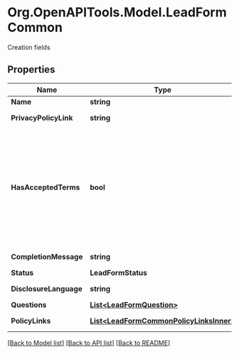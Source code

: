 # Org.OpenAPITools.Model.LeadFormCommon
Creation fields

## Properties

Name | Type | Description | Notes
------------ | ------------- | ------------- | -------------
**Name** | **string** | Internal name of the lead form. | [optional] 
**PrivacyPolicyLink** | **string** | A link to the advertiser&#39;s privacy policy. This will be included in the lead form&#39;s disclosure language. | [optional] 
**HasAcceptedTerms** | **bool** | Whether the advertiser has accepted Pinterest&#39;s terms of service for creating a lead ad.  By sending us TRUE for this parameter, you agree that (i) you will use any personal information received in compliance with the privacy policy you share with Pinterest, and (ii) you will comply with Pinterest&#39;s &lt;a href&#x3D;\&quot;https://policy.pinterest.com/en/lead-ad-terms\&quot;&gt;Lead Ad Terms&lt;/a&gt;. As a reminder, all advertising on Pinterest is subject to the &lt;a href&#x3D;\&quot;https://business.pinterest.com/en/pinterest-advertising-services-agreement/\&quot;&gt;Pinterest Advertising Services Agreement&lt;/a&gt; or an equivalent agreement as set forth on an IO | [optional] 
**CompletionMessage** | **string** | A message for people who complete the form to let them know what happens next. | [optional] 
**Status** | **LeadFormStatus** |  | [optional] 
**DisclosureLanguage** | **string** | Additional disclosure language to be included in the lead form. | [optional] 
**Questions** | [**List&lt;LeadFormQuestion&gt;**](LeadFormQuestion.md) | List of questions to be displayed on the lead form. | [optional] 
**PolicyLinks** | [**List&lt;LeadFormCommonPolicyLinksInner&gt;**](LeadFormCommonPolicyLinksInner.md) | List of additional policy links to be displayed on the lead form. | [optional] 

[[Back to Model list]](../README.md#documentation-for-models) [[Back to API list]](../README.md#documentation-for-api-endpoints) [[Back to README]](../README.md)

